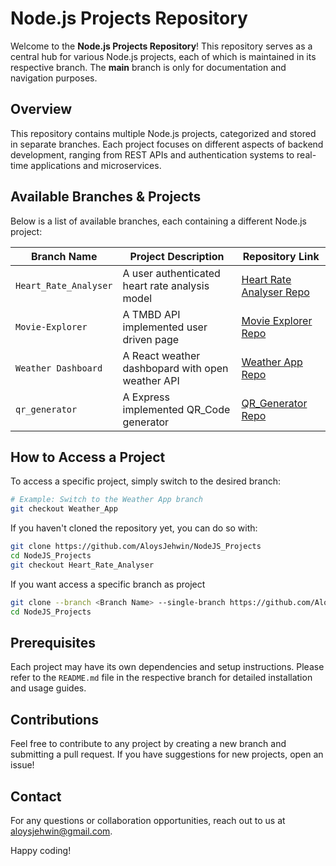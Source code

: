 # Node.js Projects Repository

Welcome to the **Node.js Projects Repository**! This repository serves as a central hub for various Node.js projects, each of which is maintained in its respective branch. The **main** branch is only for documentation and navigation purposes.

## Overview
This repository contains multiple Node.js projects, categorized and stored in separate branches. Each project focuses on different aspects of backend development, ranging from REST APIs and authentication systems to real-time applications and microservices.

## Available Branches & Projects
Below is a list of available branches, each containing a different Node.js project:

| Branch Name          | Project Description | Repository Link |
|----------------------|--------------------|----------------|
| `Heart_Rate_Analyser`       | A user authenticated heart rate analysis model | [Heart Rate Analyser Repo](https://github.com/AloysJehwin/NodeJS_Projects/tree/Heart_Rate_Analyser) |
| `Movie-Explorer`     | A TMBD API implemented user driven page | [Movie Explorer Repo](https://github.com/AloysJehwin/NodeJS_Projects/tree/Movie-Explorer) |
| `Weather Dashboard`     | A React weather dashbopard with open weather API | [Weather App Repo](https://github.com/AloysJehwin/NodeJS_Projects/tree/Weather_App) |
| `qr_generator`     | A Express implemented QR_Code generator | [QR_Generator Repo](https://github.com/AloysJehwin/NodeJS_Projects/tree/qr_generator) |



## How to Access a Project
To access a specific project, simply switch to the desired branch:
```sh
# Example: Switch to the Weather App branch
git checkout Weather_App
```
If you haven't cloned the repository yet, you can do so with:
```sh
git clone https://github.com/AloysJehwin/NodeJS_Projects
cd NodeJS_Projects
git checkout Heart_Rate_Analyser
```
If you want access a specific branch as project
```sh
git clone --branch <Branch Name> --single-branch https://github.com/AloysJehwin/NodeJS_Projects
cd NodeJS_Projects
```

## Prerequisites
Each project may have its own dependencies and setup instructions. Please refer to the `README.md` file in the respective branch for detailed installation and usage guides.

## Contributions
Feel free to contribute to any project by creating a new branch and submitting a pull request. If you have suggestions for new projects, open an issue!

## Contact
For any questions or collaboration opportunities, reach out to us at [aloysjehwin@gmail.com](aloysjehwin@gmail.com).

Happy coding!

